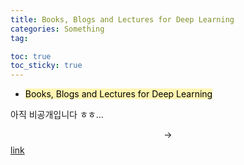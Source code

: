 ```yaml
---
title: Books, Blogs and Lectures for Deep Learning 
categories: Something
tag: 

toc: true
toc_sticky: true
---
```

- <mark style='background-color: #fff5b1'> Books, Blogs and Lectures for Deep Learning  </mark>
  
아직 비공개입니다 ㅎㅎ...

$$\rightarrow$$ [link](https://github.com/SeunghyunSEO/DL_Theory_book_lecture)
